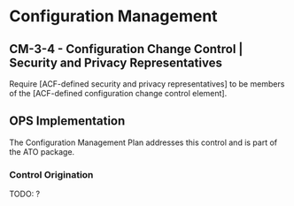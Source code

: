 # Configuration Management
## CM-3-4 - Configuration Change Control | Security and Privacy Representatives

Require [ACF-defined security and privacy representatives] to be members of the [ACF-defined configuration change control element].

## OPS Implementation

The Configuration Management Plan addresses this control and is part of the ATO package.

### Control Origination

TODO: ?
